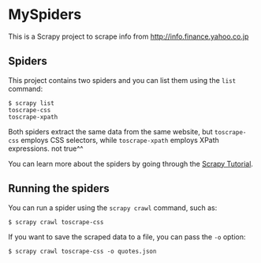 # MySpiders
This is a Scrapy project to scrape info from http://info.finance.yahoo.co.jp


## Spiders

This project contains two spiders and you can list them using the `list`
command:

    $ scrapy list
    toscrape-css
    toscrape-xpath

Both spiders extract the same data from the same website, but `toscrape-css`
employs CSS selectors, while `toscrape-xpath` employs XPath expressions.
not true^^

You can learn more about the spiders by going through the
[Scrapy Tutorial](http://doc.scrapy.org/en/latest/intro/tutorial.html).


## Running the spiders

You can run a spider using the `scrapy crawl` command, such as:

    $ scrapy crawl toscrape-css

If you want to save the scraped data to a file, you can pass the `-o` option:
    
    $ scrapy crawl toscrape-css -o quotes.json
